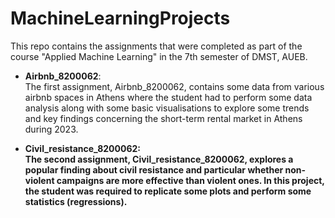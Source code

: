 # MachineLearningProjects
This repo contains the assignments that were completed as part of the course "Applied Machine Learning" in the 7th semester of DMST, AUEB.

* <b>Airbnb_8200062</b>:<br>
The first assignment, Airbnb_8200062, contains some data from various airbnb spaces in Athens where the student had to perform some data analysis along with some basic visualisations to explore some trends and key findings concerning the short-term rental market in Athens during 2023.

* <b>Civil_resistance_8200062<b>:<br>
The second assignment, Civil_resistance_8200062, explores a popular finding about civil resistance and particular whether non-violent campaigns are more effective than violent ones. In this project, the student was required to replicate some plots and perform some statistics (regressions).
